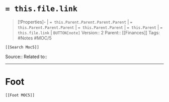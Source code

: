 # `= this.file.link`
>[!Properties]- | `= this.Parent.Parent.Parent.Parent` |  `= this.Parent.Parent.Parent` | `= this.Parent.Parent` | `= this.Parent` | `= this.file.link` | `BUTTON[note]`
>Version:: 2
>Parent:: [[Finances]]
>Tags: #Notes #MOC/5
```meta-bind-embed
[[Search Moc5]]
```
Source::
Related to::
***







# Foot
```meta-bind-embed
[[Foot MOC5]]
```